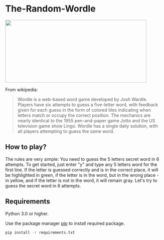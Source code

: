 # The-Random-Wordle

<img src="https://gadgetren.com/wp-content/uploads/2022/01/Wordle-Feature.jpg" width="450" height="200">

From wikipedia:

>Wordle is a web-based word game developed by Josh Wardle. Players have six attempts to guess a five-letter word, with feedback given for each guess in the form of colored tiles indicating when letters match or occupy the correct position. The mechanics are nearly identical to the 1955 pen-and-paper game Jotto and the US television game show Lingo. Wordle has a single daily solution, with all players attempting to guess the same word.

## How to play?

The rules are very simple: You need to guess the 5 letters secret word in 6 attempts. To get started, just enter "y" and type any 5 letters word for the first line. If the letter is guessed correctly and is in the correct place, it will be highlighted in green, if the letter is in the word, but in the wrong place - in yellow, and if the letter is not in the word, it will remain gray. Let's try to guess the secret word in 6 attempts. 

## Requirements

Python 3.0 or higher.

Use the package manager [pip](https://pip.pypa.io/en/stable/) to install required package.

```bash
pip install -r requirements.txt
```
